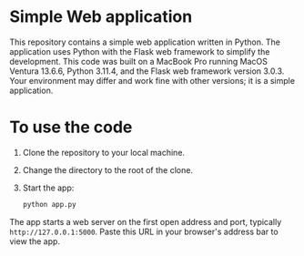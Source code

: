# Simple Web application

This repository contains a simple web application written in Python. The application uses Python with the Flask web framework to simplify the development. This code was built on a MacBook Pro running MacOS Ventura 13.6.6, Python 3.11.4, and the Flask web framework version 3.0.3. Your environment may differ and work fine with other versions; it is a simple application.

# To use the code

1. Clone the repository to your local machine.
2. Change the directory to the root of the clone.
3. Start the app:

   ```bash
   python app.py

The app starts a web server on the first open address and port, typically `http://127.0.0.1:5000`.  Paste this URL in your browser's address bar to view the app.



